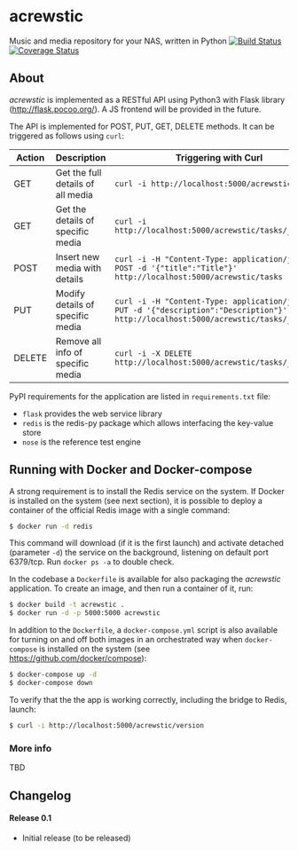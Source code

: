 # acrewstic
Music and media repository for your NAS, written in Python
[![Build Status](https://travis-ci.org/carlomorelli/acrewstic.svg?branch=master)](https://travis-ci.org/carlomorelli/acrewstic)
[![Coverage Status](https://coveralls.io/repos/github/carlomorelli/acrewstic/badge.svg?branch=master)](https://coveralls.io/github/carlomorelli/acrewstic?branch=master)


## About
_acrewstic_ is implemented as a RESTful API using Python3 with Flask library (http://flask.pocoo.org/).
A JS frontend will be provided in the future.

The API is implemented for POST, PUT, GET, DELETE methods. It can be triggered as follows using `curl`:

Action | Description                       | Triggering with Curl
------ | --------------------------------- | ---------------------------------------------------------------------------------------------------------------------------------------
GET    | Get the full details of all media | `curl -i http://localhost:5000/acrewstic/tasks`
GET    | Get the details of specific media | `curl -i http://localhost:5000/acrewstic/tasks/_tasknr_`
POST   | Insert new media with details     | `curl -i -H "Content-Type: application/json" -X POST -d '{"title":"Title"}' http://localhost:5000/acrewstic/tasks`
PUT    | Modify details of specific media  | `curl -i -H "Content-Type: application/json" -X PUT -d '{"description":"Description"}' http://localhost:5000/acrewstic/tasks/_tasknr_`
DELETE | Remove all info of specific media | `curl -i -X DELETE http://localhost:5000/acrewstic/tasks/_tasknr_`

PyPI requirements for the application are listed in `requirements.txt` file:

* `flask` provides the web service library
* `redis` is the redis-py package which allows interfacing the key-value store
* `nose` is the reference test engine


## Running with Docker and Docker-compose

A strong requirement is to install the Redis service on the system.  If Docker is installed on the system (see next section), it is possible to deploy a container of the official Redis image with a single command:

```bash
$ docker run -d redis
```
This command will download (if it is the first launch) and activate detached (parameter `-d`) the service on the background, listening on default port 6379/tcp. Run `docker ps -a` to double check. 

In the codebase a `Dockerfile` is available for also packaging the _acrewstic_ application. To create an image, and then run a container of it, run:

```bash
$ docker build -t acrewstic .
$ docker run -d -p 5000:5000 acrewstic
```

In addition to the `Dockerfile`, a `docker-compose.yml` script is also available for turning on and off both images in an orchestrated way when `docker-compose` is installed on the system (see https://github.com/docker/compose):

```bash
$ docker-compose up -d
$ docker-compose down
```

To verify that the the app is working correctly, including the bridge to Redis, launch:

```bash
$ curl -i http://localhost:5000/acrewstic/version
```


### More info
TBD

## Changelog
#### Release 0.1
- Initial release (to be released)
